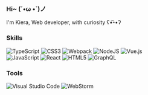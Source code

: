 ### Hi~ (´•ω •`)ノ

I'm Kiera, Web developer, with curiosity ʕ•͡-•ʔ

### Skills
<div>
  <img src="https://img.shields.io/badge/typescript-%23007acc.svg?logo=typescript&logoColor=white&style=flat-square" alt="TypeScript" />
    <img src="https://img.shields.io/badge/css3-%231572B6.svg?&style=flat-square&logo=css3&logoColor=white" alt="CSS3" />
    <img src="https://img.shields.io/badge/webpack-%231e72b3.svg?logo=webpack&logoColor=white&style=flat-square" alt="Webpack" />
      <img src="https://img.shields.io/badge/node.js-%2343853D.svg?&style=flat-square&logo=node.js&logoColor=white" alt="NodeJS" />
  <img src="https://img.shields.io/badge/vue.js-%2335495e.svg?logo=vue.js&logoColor=%234fc08d&style=flat-square" alt="Vue.js" /><br/>  
  <img src="https://img.shields.io/badge/javascript-%23323330.svg?&style=flat-square&logo=javascript&logoColor=%23F7DF1E" alt="JavaScript" />
  <img src="https://img.shields.io/badge/react-%2320232a.svg?&style=flat-square&logo=react&logoColor=%2361DAFB" alt="React" />
  <img src="https://img.shields.io/badge/html5-%23E34F26.svg?&style=flat-square&logo=html5&logoColor=white" alt="HTML5" />
   <img src="https://img.shields.io/badge/graphql-%23e10098.svg?logo=graphql&logoColor=white&style=flat-square" alt="GraphQL" />
</div>

### Tools
<div>
  <img src="https://img.shields.io/badge/visual%20studio%20code-%230078d7.svg?logo=visual-studio-code&logoColor=white&style=flat-square" alt="Visual Studio Code" />
  <img src="https://img.shields.io/badge/webstorm-%23000000.svg?logo=webstorm&logoColor=white&style=flat-square" alt="WebStorm" />
</div>

###
<!---
dodocie/dodocie is a ✨ special ✨ repository because its `README.md` (this file) appears on your GitHub profile.
You can click the Preview link to take a look at your changes.
--->
